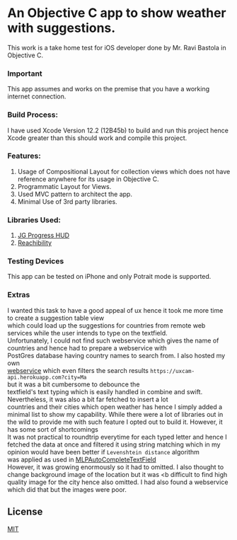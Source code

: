 # An Objective C app to show weather with suggestions.

This work is a take home test for iOS developer done by Mr. Ravi Bastola in Objective C. 

### Important
This app assumes and works on the premise that you have a working internet connection.

### Build Process:
I have used Xcode Version 12.2 (12B45b) to build and run this project hence Xcode greater than this should work and compile this project.

### Features:

1. Usage of Compositional Layout for collection views which does not have reference anywhere for its usage in Objective C.
2. Programmatic Layout for Views.
3. Used MVC pattern to architect the app.
4. Minimal Use of 3rd party libraries.

### Libraries Used:
1. [JG Progress HUD](https://github.com/JonasGessner/JGProgressHUD)
2. [Reachibility](https://github.com/tonymillion/Reachability)

### Testing Devices
This app can be tested on iPhone and only Potrait mode is supported.

### Extras

I wanted this task to have a good appeal of ux hence it took me more time  to create a suggestion table view <br/> 
which could load up the suggestions for countries from  remote web services while the user intends to type on the textfield. <br />
Unfortunately, I could not find such webservice which gives the name of countries and hence had to prepare a webservice with <br /> 
PostGres database having country names to search from. I also hosted my own <br>
[webservice](https://uxcam-api.herokuapp.com) which even filters the search results `https://uxcam-api.herokuapp.com?city=Ma` <br> 
but it was a bit cumbersome to debounce the <br> 
textfield's text typing which is easily handled in combine  and swift. Nevertheless, it was also a bit far fetched to insert a lot <br>
countries and their cities which open weather has hence I simply added a minimal list to show my capability. While there were a lot 
of libraries out in the wild to provide me with such feature I opted out to build it. However, it has some sort of shortcomings <br />
It was not practical to roundtrip everytime for each typed letter and hence I fetched the data at once and filtered it using string matching which 
in my opinion would have been better if  `Levenshtein distance` algorithm <br>
was applied as used in [MLPAutoCompleteTextField](https://github.com/EddyBorja/MLPAutoCompleteTextField) <br>
However, it was growing enormously so it had to omitted. I also thought to change background image of the location but it was <b
difficult to find high quality image for the city hence also omitted. I had also found a webservice which did that but the images were poor.


## License
[MIT](https://choosealicense.com/licenses/mit/)

